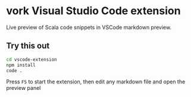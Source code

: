 # vork Visual Studio Code extension

Live preview of Scala code snippets in VSCode markdown preview.

## Try this out

```sh
cd vscode-extension
npm install
code .
```

Press `F5` to start the extension, then edit any markdown file and open the preview panel
